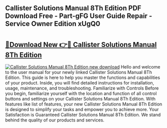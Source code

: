 ## Callister Solutions Manual 8Th Edition PDF Download Free - Part-gFG User Guide Repair - Service Owner Edition xUgQ0

# <h2><a href="http://bc68012.oget.top/?id=Callister+Solutions+Manual+8Th+Edition">🔗Download New 👉🔴 Callister Solutions Manual 8Th Edition</a></h2>

[![Callister Solutions Manual 8Th Edition new download](https://i.imgur.com/5g1atiW.png)](http://bc68012.oget.top/?id=Callister+Solutions+Manual+8Th+Edition)
Hello and welcome to the user manual for your newly linked Callister Solutions Manual 8Th Edition. This guide is here to help you master the functions and capabilities of your product. Inside, you will find detailed instructions for installation, usage, maintenance, and troubleshooting. Familiarize with Controls Before you begin, familiarize yourself with the location and function of all control buttons and settings on your Callister Solutions Manual 8Th Edition. With features like list of features, your new Callister Solutions Manual 8Th Edition is designed to simplify your tasks and empower you to achieve more. Your Satisfaction is Guaranteed Callister Solutions Manual 8Th Edition. We stand behind the quality of our products and services.
